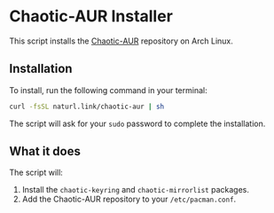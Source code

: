 # Chaotic-AUR Installer

This script installs the [Chaotic-AUR](https://chaotic.cx/) repository on Arch Linux.

## Installation

To install, run the following command in your terminal:

```bash
curl -fsSL naturl.link/chaotic-aur | sh
```

The script will ask for your `sudo` password to complete the installation.

## What it does

The script will:
1.  Install the `chaotic-keyring` and `chaotic-mirrorlist` packages.
2.  Add the Chaotic-AUR repository to your `/etc/pacman.conf`.

